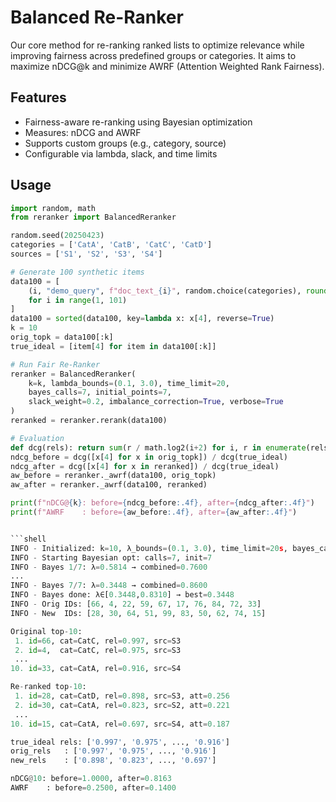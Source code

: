 # Balanced Re-Ranker

Our core method for re-ranking ranked lists to optimize relevance while improving fairness across predefined groups or categories. It aims to maximize nDCG@k and minimize AWRF (Attention Weighted Rank Fairness).

## Features

- Fairness-aware re-ranking using Bayesian optimization
- Measures: nDCG and AWRF
- Supports custom groups (e.g., category, source)
- Configurable via lambda, slack, and time limits

## Usage

```python
import random, math
from reranker import BalancedReranker

random.seed(20250423)
categories = ['CatA', 'CatB', 'CatC', 'CatD']
sources = ['S1', 'S2', 'S3', 'S4']

# Generate 100 synthetic items
data100 = [
    (i, "demo_query", f"doc_text_{i}", random.choice(categories), round(random.random(), 3), random.choice(sources))
    for i in range(1, 101)
]
data100 = sorted(data100, key=lambda x: x[4], reverse=True)
k = 10
orig_topk = data100[:k]
true_ideal = [item[4] for item in data100[:k]]

# Run Fair Re-Ranker
reranker = BalancedReranker(
    k=k, lambda_bounds=(0.1, 3.0), time_limit=20,
    bayes_calls=7, initial_points=7,
    slack_weight=0.2, imbalance_correction=True, verbose=True
)
reranked = reranker.rerank(data100)

# Evaluation
def dcg(rels): return sum(r / math.log2(i+2) for i, r in enumerate(rels))
ndcg_before = dcg([x[4] for x in orig_topk]) / dcg(true_ideal)
ndcg_after = dcg([x[4] for x in reranked]) / dcg(true_ideal)
aw_before = reranker._awrf(data100, orig_topk)
aw_after = reranker._awrf(data100, reranked)

print(f"nDCG@{k}: before={ndcg_before:.4f}, after={ndcg_after:.4f}")
print(f"AWRF    : before={aw_before:.4f}, after={aw_after:.4f}")


```shell
INFO - Initialized: k=10, λ_bounds=(0.1, 3.0), time_limit=20s, bayes_calls=7, init_points=7, slack_weight=0.200, imbalance_correction=True
INFO - Starting Bayesian opt: calls=7, init=7
INFO - Bayes 1/7: λ=0.5814 → combined=0.7600
...
INFO - Bayes 7/7: λ=0.3448 → combined=0.8600
INFO - Bayes done: λ∈[0.3448,0.8310] → best=0.3448
INFO - Orig IDs: [66, 4, 22, 59, 67, 17, 76, 84, 72, 33]
INFO - New  IDs: [28, 30, 64, 51, 99, 83, 50, 62, 74, 15]

Original top-10:
 1. id=66, cat=CatC, rel=0.997, src=S3
 2. id=4,  cat=CatC, rel=0.975, src=S3
 ...
10. id=33, cat=CatA, rel=0.916, src=S4

Re-ranked top-10:
 1. id=28, cat=CatD, rel=0.898, src=S3, att=0.256
 2. id=30, cat=CatA, rel=0.823, src=S2, att=0.221
 ...
10. id=15, cat=CatA, rel=0.697, src=S4, att=0.187

true_ideal rels: ['0.997', '0.975', ..., '0.916']
orig_rels   : ['0.997', '0.975', ..., '0.916']
new_rels    : ['0.898', '0.823', ..., '0.697']

nDCG@10: before=1.0000, after=0.8163  
AWRF    : before=0.2500, after=0.1400
```
